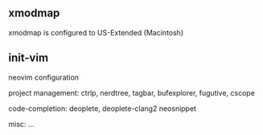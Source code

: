 
## xmodmap

xmodmap is configured to US-Extended (Macintosh)

## init-vim

neovim configuration

project management: ctrlp, nerdtree, tagbar, bufexplorer, fugutive, cscope

code-completion: deoplete, deoplete-clang2 neosnippet

misc: ...

